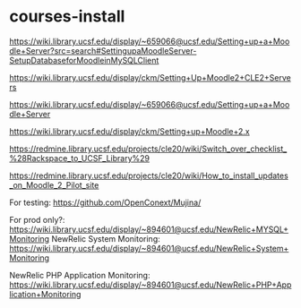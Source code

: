 courses-install
===============

https://wiki.library.ucsf.edu/display/~659066@ucsf.edu/Setting+up+a+Moodle+Server?src=search#SettingupaMoodleServer-SetupDatabaseforMoodleinMySQLClient
 
https://wiki.library.ucsf.edu/display/ckm/Setting+Up+Moodle2+CLE2+Servers

https://wiki.library.ucsf.edu/display/~659066@ucsf.edu/Setting+up+a+Moodle+Server

https://wiki.library.ucsf.edu/display/ckm/Setting+up+Moodle+2.x

https://redmine.library.ucsf.edu/projects/cle20/wiki/Switch_over_checklist_%28Rackspace_to_UCSF_Library%29

https://redmine.library.ucsf.edu/projects/cle20/wiki/How_to_install_updates_on_Moodle_2_Pilot_site

For testing:
https://github.com/OpenConext/Mujina/

For prod only?:
https://wiki.library.ucsf.edu/display/~894601@ucsf.edu/NewRelic+MYSQL+Monitoring
NewRelic System Monitoring:
https://wiki.library.ucsf.edu/display/~894601@ucsf.edu/NewRelic+System+Monitoring
 
NewRelic PHP Application Monitoring:
https://wiki.library.ucsf.edu/display/~894601@ucsf.edu/NewRelic+PHP+Application+Monitoring
 
